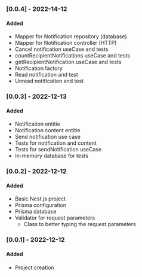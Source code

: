 ### [0.0.4] - 2022-14-12

#### Added
- Mapper for Notification repository (database)
- Mapper for Notification controller (HTTP)
- Cancel notification useCase and tests
- countRecipientNotifications useCase and tests
- getRecipientNotification useCase and tests
- Notification factory
- Read notification and test
- Unread notification and test

### [0.0.3] - 2022-12-13

#### Added  
- Notification entitie
- Notification content entitie
- Send notification use case
- Tests for notification and content
- Tests for sendNotification useCase
- In-memory database for tests

### [0.0.2] - 2022-12-12  

#### Added  
- Basic Nest.js project
- Prisma configuration
- Prisma database
- Validator for request parameters
  - Class to better typing the request parameters

### [0.0.1] - 2022-12-12  

#### Added  
- Project creation